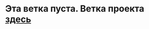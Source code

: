 # Эта ветка пуста. Ветка проекта <a href="https://github.com/RareMashiro/internVK/tree/project-progress">здесь</a>
